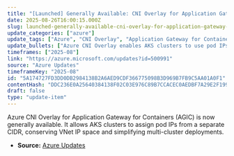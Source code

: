 ```yaml
---
title: "[Launched] Generally Available: CNI Overlay for Application Gateway for Containers and AGIC"
date: 2025-08-26T16:00:15.000Z
slug: launched-generally-available-cni-overlay-for-application-gateway-for-containers-and-agic
update_categories: ["azure"]
update_tags: ["Azure", "CNI Overlay", "Application Gateway for Containers", "AGIC", "AKS", "Networking", "General Availability"]
update_bullets: ["Azure CNI Overlay enables AKS clusters to use pod IPs from a separate CIDR block.", "This conserves VNet IP address space and simplifies multi-cluster deployments.", "The feature is integrated with Application Gateway for Containers (AGIC).", "The capability is now generally available for production use."]
timeframes: ["2025-08"]
link: "https://azure.microsoft.com/updates?id=500991"
source: "Azure Updates"
timeframeKey: "2025-08"
id: "5A174727FD3DD0DB2984138B2A6AED9CDF366775098B3D969B7FB9C5AA01A0F1"
contentHash: "DDC236E0A25640384138F02C03E976C89B7CCACEC0AEDBF7A29E2F199C78E3F8"
draft: false
type: "update-item"
---
```


Azure CNI Overlay for Application Gateway for Containers (AGIC) is now generally available. It allows AKS clusters to assign pod IPs from a separate CIDR, conserving VNet IP space and simplifying multi-cluster deployments.

- **Source:** [Azure Updates](https://azure.microsoft.com/updates?id=500991)
